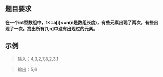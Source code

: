 ##  题目要求   
#### 在一个int型数组中，1<=a[i]<=n(n是数组长度)，有些元素出现了两次，有些出现了一次。找出所有[1,n]中没有出现过的元素。

##  示例
>输入：4,3,2,7,8,2,3,1

>输出：5,6